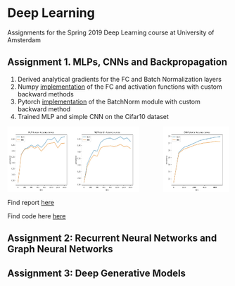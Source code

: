 # Deep Learning
Assignments for the Spring 2019 Deep Learning course at University of Amsterdam

## Assignment 1. MLPs, CNNs and Backpropagation
1. Derived analytical gradients for the FC and Batch Normalization layers
2. Numpy [implementation](https://github.com/vovamedentsiy/Deep-Learning/blob/main/medentsiy_assignment1/code/modules.py) of the FC and activation functions with custom backward methods 
3. Pytorch [implementation](https://github.com/vovamedentsiy/Deep-Learning/blob/main/medentsiy_assignment1/code/custom_batchnorm.py) of the BatchNorm module with custom backward method
4. Trained MLP and simple CNN on the Cifar10 dataset

<img align="left" src="https://github.com/vovamedentsiy/Deep-Learning/blob/main/medentsiy_assignment1/imgs/accuracy_np.jpg" width="150" height ="150" />
<img align="center" src="https://github.com/vovamedentsiy/Deep-Learning/blob/main/medentsiy_assignment1/imgs/accuracy_mlp.jpg" width="150" height ="150" />
<img align="right" src="https://github.com/vovamedentsiy/Deep-Learning/blob/main/medentsiy_assignment1/imgs/accuracy_cnn.jpg" width="150" height ="150" />

Find report [here ](https://github.com/vovamedentsiy/Deep-Learning/blob/main/medentsiy_assignment1/DL_assignment1.pdf)


Find code here [here ](https://github.com/vovamedentsiy/Deep-Learning/tree/main/medentsiy_assignment1/code)


## Assignment 2: Recurrent Neural Networks and Graph Neural Networks
## Assignment 3: Deep Generative Models
